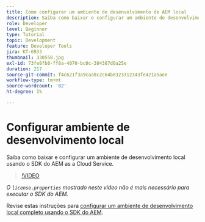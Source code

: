 ```yaml
---
title: Como configurar um ambiente de desenvolvimento de AEM local
description: Saiba como baixar e configurar um ambiente de desenvolvimento local usando o SDK do AEM as a Cloud Service.
role: Developer
level: Beginner
type: Tutorial
topic: Development
feature: Developer Tools
jira: KT-6933
thumbnail: 330558.jpg
exl-id: 73fe8fb8-ff8a-4070-bc0c-384387d0a25e
duration: 217
source-git-commit: f4c621f3a9caa8c2c64b8323312343fe421a5aee
workflow-type: tm+mt
source-wordcount: '82'
ht-degree: 1%

---
```


# Configurar ambiente de desenvolvimento local

Saiba como baixar e configurar um ambiente de desenvolvimento local usando o SDK do AEM as a Cloud Service.

>[!VIDEO](https://video.tv.adobe.com/v/330558?quality=12&learn=on)

_O `license.properties` mostrado neste vídeo não é mais necessário para executar o SDK do AEM._

Revise estas instruções para [configurar um ambiente de desenvolvimento local completo usando o SDK do AEM](https://experienceleague.adobe.com/docs/experience-manager-learn/cloud-service/local-development-environment-set-up/overview.html?lang=pt-BR).
